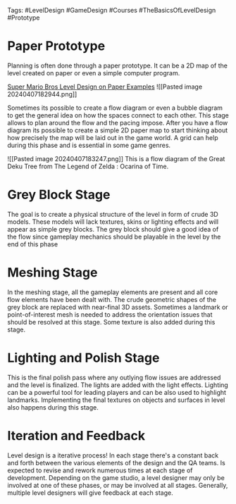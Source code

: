 Tags: #LevelDesign #GameDesign #Courses #TheBasicsOfLevelDesign #Prototype

# Paper Prototype
Planning is often done through a paper prototype. It can be a 2D map of the level created on paper or even a simple computer program.

[Super Mario Bros Level Design on Paper Examples](https://www.archdaily.com/783657/the-sheets-of-graph-paper-they-used-to-design-super-mario-bros)
![[Pasted image 20240407182944.png]]

Sometimes its possible to create a flow diagram or even a bubble diagram to get the general idea on how the spaces connect to each other. This stage allows to plan around the flow and the pacing impose. After you have a flow diagram its possible to create a simple 2D paper map to start thinking about how precisely the map will be laid out in the game world. A grid can help during this phase and is essential in some game genres.

![[Pasted image 20240407183247.png]]
This is a flow diagram of the Great Deku Tree from The Legend of Zelda : Ocarina of Time.

# Grey Block Stage

The goal is to create a physical structure of the level in form of crude 3D models. These models will lack textures, skins or lighting effects and will appear as simple grey blocks. The grey block should give a good idea of the flow since gameplay mechanics should be playable in the level by the end of this phase

# Meshing Stage
In the meshing stage, all the gameplay elements are present and all core flow elements have been dealt with. The crude geometric shapes of the grey block are replaced with near-final 3D assets. Sometimes a landmark or point-of-interest mesh is needed to address the orientation issues that should be resolved at this stage. Some texture is also added during this stage.


# Lighting and Polish Stage
This is the final polish pass where any outlying flow issues are addressed and the level is finalized. The lights are added with the light effects. Lighting can be a powerful tool for leading players and can be also used to highlight landmarks. Implementing the final textures on objects and surfaces in level also happens during this stage.

# Iteration and Feedback
Level design is a iterative process! In each stage there's a constant back and forth between the various elements of the design and the QA teams. Is expected to revise and rework numerous times at each stage of development. Depending on the game studio, a level designer may only be involved at one of these phases, or may be involved at all stages. Generally, multiple level designers will give feedback at each stage.

